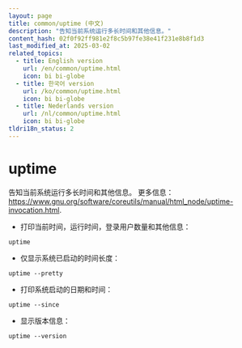 ```yaml
---
layout: page
title: common/uptime (中文)
description: "告知当前系统运行多长时间和其他信息。"
content_hash: 02f0f92ff981e2f8c5b97fe38e41f231e8b8f1d3
last_modified_at: 2025-03-02
related_topics:
  - title: English version
    url: /en/common/uptime.html
    icon: bi bi-globe
  - title: 한국어 version
    url: /ko/common/uptime.html
    icon: bi bi-globe
  - title: Nederlands version
    url: /nl/common/uptime.html
    icon: bi bi-globe
tldri18n_status: 2
---
```

# uptime

告知当前系统运行多长时间和其他信息。
更多信息：<https://www.gnu.org/software/coreutils/manual/html_node/uptime-invocation.html>.

- 打印当前时间，运行时间，登录用户数量和其他信息：

`uptime`

- 仅显示系统已启动的时间长度：

`uptime --pretty`

- 打印系统启动的日期和时间：

`uptime --since`

- 显示版本信息：

`uptime --version`
